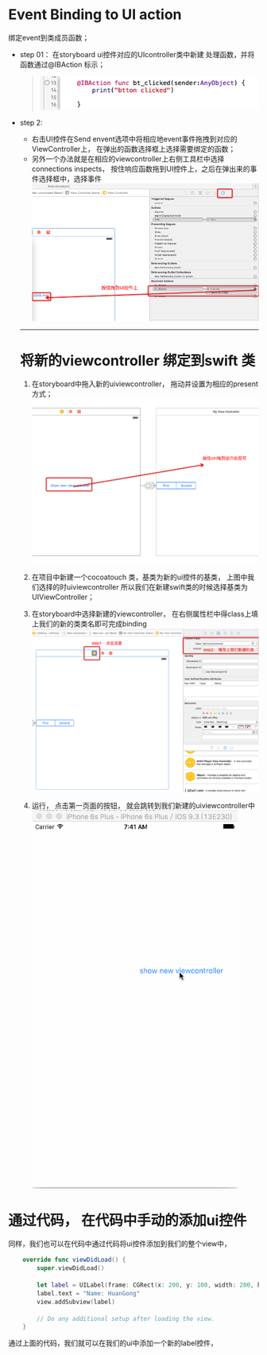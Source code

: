 # Event Binding to UI action

绑定event到类成员函数；

- step 01： 在storyboard ui控件对应的UIcontroller类中新建 处理函数，并将函数通过@IBAction 标示；
  
  > ![](QQ20160507-0.png)

- step 2:
  -  右击UI控件在Send envent选项中将相应地event事件拖拽到对应的ViewController上， 在弹出的函数选择框上选择需要绑定的函数； 
  - 另外一个办法就是在相应的viewcontroller上右侧工具栏中选择connections inspects， 按住响应函数拖到UI控件上，之后在弹出来的事件选择框中，选择事件
  ![](xxxxxxx.png)
  
  ---
  
  
  
  # 将新的viewcontroller 绑定到swift 类
  
  1. 在storyboard中拖入新的uiviewcontroller， 拖动并设置为相应的present 方式；
  ![](QQ20160507-1.png)
  
  2. 在项目中新建一个cocoatouch 类，基类为新的ui控件的基类， 上图中我们选择的时uiviewcontroller 所以我们在新建swift类的时候选择基类为UIViewController；

  3. 在storyboard中选择新建的viewcontroller， 在右侧属性栏中得class上填上我们的新的类类名即可完成binding
    ![](QQ20160507-2.png)
  4. 运行， 点击第一页面的按钮， 就会跳转到我们新建的uiviewcontroller中
    ![](current_status.gif)
    
    
    
    
    
    
# 通过代码， 在代码中手动的添加ui控件

同样，我们也可以在代码中通过代码将ui控件添加到我们的整个view中，
```swift
    override func viewDidLoad() {
        super.viewDidLoad()
        
        let label = UILabel(frame: CGRect(x: 200, y: 100, width: 200, height: 90))
        label.text = "Name: HuanGong"
        view.addSubview(label)
        
        // Do any additional setup after loading the view.
    }
```
通过上面的代码，我们就可以在我们的ui中添加一个新的label控件，


